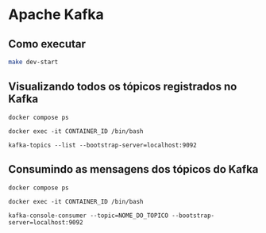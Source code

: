 # Apache Kafka

## Como executar

```bash
make dev-start
```

## Visualizando todos os tópicos registrados no Kafka

```
docker compose ps

docker exec -it CONTAINER_ID /bin/bash

kafka-topics --list --bootstrap-server=localhost:9092
```

## Consumindo as mensagens dos tópicos do Kafka

```
docker compose ps

docker exec -it CONTAINER_ID /bin/bash

kafka-console-consumer --topic=NOME_DO_TOPICO --bootstrap-server=localhost:9092
```